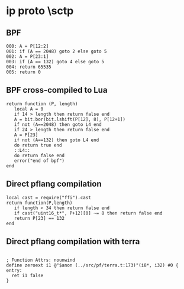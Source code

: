 # ip proto \sctp


## BPF

```
000: A = P[12:2]
001: if (A == 2048) goto 2 else goto 5
002: A = P[23:1]
003: if (A == 132) goto 4 else goto 5
004: return 65535
005: return 0
```


## BPF cross-compiled to Lua

```
return function (P, length)
   local A = 0
   if 14 > length then return false end
   A = bit.bor(bit.lshift(P[12], 8), P[12+1])
   if not (A==2048) then goto L4 end
   if 24 > length then return false end
   A = P[23]
   if not (A==132) then goto L4 end
   do return true end
   ::L4::
   do return false end
   error("end of bpf")
end
```


## Direct pflang compilation

```
local cast = require("ffi").cast
return function(P,length)
   if length < 34 then return false end
   if cast("uint16_t*", P+12)[0] ~= 8 then return false end
   return P[23] == 132
end

```

## Direct pflang compilation with terra

```

; Function Attrs: nounwind
define zeroext i1 @"$anon (../src/pf/terra.t:173)"(i8*, i32) #0 {
entry:
  ret i1 false
}


```
